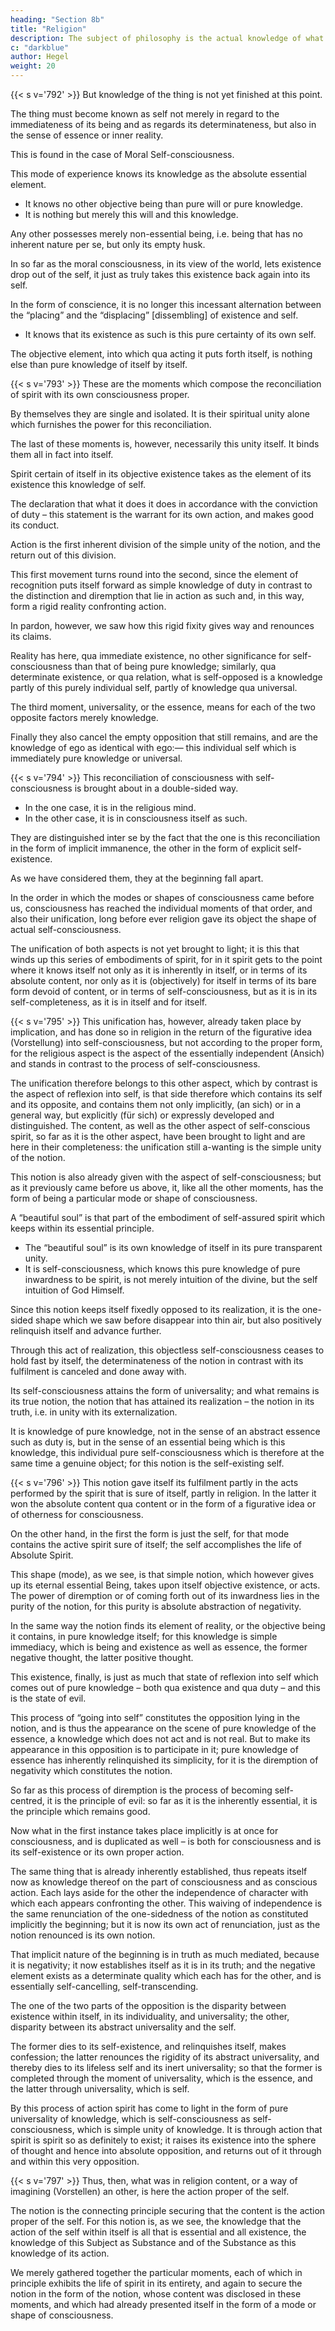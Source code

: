 ```yaml
---
heading: "Section 8b"
title: "Religion"
description: The subject of philosophy is the actual knowledge of what truly is.
c: "darkblue"
author: Hegel
weight: 20
---
```



{{< s v='792' >}} But knowledge of the thing is not yet finished at this point. 

The thing must become known as self not merely in regard to the immediateness of its being and as regards its determinateness, but also in the sense of essence or inner reality. 

This is found in the case of Moral Self-consciousness. 

This mode of experience knows its knowledge as the absolute essential element. 
- It knows no other objective being than pure will or pure knowledge. 
- It is nothing but merely this will and this knowledge. 

Any other possesses merely non-essential being, i.e. being that has no inherent nature per se, but only its empty husk. 

In so far as the moral consciousness, in its view of the world, lets existence drop out of the self, it just as truly takes this existence back again into its self. 

In the form of conscience, it is no longer this incessant alternation between the “placing” and the “displacing” [dissembling] of existence and self.
- It knows that its existence as such is this pure certainty of its own self.

The objective element, into which qua acting it puts forth itself, is nothing else than pure knowledge of itself by itself.


{{< s v='793' >}} These are the moments which compose the reconciliation of spirit with its own consciousness proper. 

By themselves they are single and isolated. It is their spiritual unity alone which furnishes the power for this reconciliation. 

The last of these moments is, however, necessarily this unity itself. It binds them all in fact into itself. 

Spirit certain of itself in its objective existence takes as the element of its existence this knowledge of self. 

The declaration that what it does it does in accordance with the conviction of duty – this statement is the warrant for its own action, and makes good its conduct.

Action is the first inherent division of the simple unity of the notion, and the return out of this division. 

This first movement turns round into the second, since the element of recognition puts itself forward as simple knowledge of duty in contrast to the distinction and diremption that lie in action as such and, in this way, form a rigid reality confronting action. 

In pardon, however, we saw how this rigid fixity gives way and renounces its claims. 

Reality has here, qua immediate existence, no other significance for self-consciousness than that of being pure knowledge; similarly, qua determinate existence, or qua relation, what is self-opposed is a knowledge partly of this purely individual self, partly of knowledge qua universal. 

The third moment, universality, or the essence, means for each of the two opposite factors merely knowledge. 

Finally they also cancel the empty opposition that still remains, and are the knowledge of ego as identical with ego:— this individual self which is immediately pure knowledge or universal.


{{< s v='794' >}}  This reconciliation of consciousness with self-consciousness is brought about in a double-sided way. 
- In the one case, it is in the religious mind.
- In the other case, it is in consciousness itself as such. 

They are distinguished inter se by the fact that the one is this reconciliation in the form of implicit immanence, the other in the form of explicit self-existence. 

As we have considered them, they at the beginning fall apart. 

In the order in which the modes or shapes of consciousness came before us, consciousness has reached the individual moments of that order, and also their unification, long before ever religion gave its object the shape of actual self-consciousness. 

The unification of both aspects is not yet brought to light; it is this that winds up this series of embodiments of spirit, for in it spirit gets to the point where it knows itself not only as it is inherently in itself, or in terms of its absolute content, nor only as it is (objectively) for itself in terms of its bare form devoid of content, or in terms of self-consciousness, but as it is in its self-completeness, as it is in itself and for itself.


{{< s v='795' >}} This unification has, however, already taken place by implication, and has done so in religion in the return of the figurative idea (Vorstellung) into self-consciousness, but not according to the proper form, for the religious aspect is the aspect of the essentially independent (Ansich) and stands in contrast to the process of self-consciousness. 

The unification therefore belongs to this other aspect, which by contrast is the aspect of reflexion into self, is that side therefore which contains its self and its opposite, and contains them not only implicitly, (an sich) or in a general way, but explicitly (für sich) or expressly developed and distinguished. The content, as well as the other aspect of self-conscious spirit, so far as it is the other aspect, have been brought to light and are here in their completeness: the unification still a-wanting is the simple unity of the notion. 

This notion is also already given with the aspect of self-consciousness; but as it previously came before us above, it, like all the other moments, has the form of being a particular mode or shape of consciousness. 

A “beautiful soul” is that part of the embodiment of self-assured spirit which keeps within its essential principle. 
- The “beautiful soul” is its own knowledge of itself in its pure transparent unity.
- It is self-consciousness, which knows this pure knowledge of pure inwardness to be spirit, is not merely intuition of the divine, but the self intuition of God Himself.

Since this notion keeps itself fixedly opposed to its realization, it is the one-sided shape which we saw before disappear into thin air, but also positively relinquish itself and advance further. 

Through this act of realization, this objectless self-consciousness ceases to hold fast by itself, the determinateness of the notion in contrast with its fulfilment is canceled and done away with. 

Its self-consciousness attains the form of universality; and what remains is its true notion, the notion that has attained its realization – the notion in its truth, i.e. in unity with its externalization. 

It is knowledge of pure knowledge, not in the sense of an abstract essence such as duty is, but in the sense of an essential being which is this knowledge, this individual pure self-consciousness which is therefore at the same time a genuine object; for this notion is the self-existing self.


{{< s v='796' >}} This notion gave itself its fulfilment partly in the acts performed by the spirit that is sure of itself, partly in religion. In the latter it won the absolute content qua content or in the form of a figurative idea or of otherness for consciousness. 

On the other hand, in the first the form is just the self, for that mode contains the active spirit sure of itself; the self accomplishes the life of Absolute Spirit. 

This shape (mode), as we see, is that simple notion, which however gives up its eternal essential Being, takes upon itself objective existence, or acts. The power of diremption or of coming forth out of its inwardness lies in the purity of the notion, for this purity is absolute abstraction of negativity. 

In the same way the notion finds its element of reality, or the objective being it contains, in pure knowledge itself; for this knowledge is simple immediacy, which is being and existence as well as essence, the former negative thought, the latter positive thought. 

This existence, finally, is just as much that state of reflexion into self which comes out of pure knowledge – both qua existence and qua duty – and this is the state of evil. 

This process of “going into self” constitutes the opposition lying in the notion, and is thus the appearance on the scene of pure knowledge of the essence, a knowledge which does not act and is not real. But to make its appearance in this opposition is to participate in it; pure knowledge of essence has inherently relinquished its simplicity, for it is the diremption of negativity which constitutes the notion. 

So far as this process of diremption is the process of becoming self-centred, it is the principle of evil: so far as it is the inherently essential, it is the principle which remains good.

Now what in the first instance takes place implicitly is at once for consciousness, and is duplicated as well – is both for consciousness and is its self-existence or its own proper action. 

The same thing that is already inherently established, thus repeats itself now as knowledge thereof on the part of consciousness and as conscious action. Each lays aside for the other the independence of character with which each appears confronting the other. This waiving of independence is the same renunciation of the one-sidedness of the notion as constituted implicitly the beginning; but it is now its own act of renunciation, just as the notion renounced is its own notion. 

That implicit nature of the beginning is in truth as much mediated, because it is negativity; it now establishes itself as it is in its truth; and the negative element exists as a determinate quality which each has for the other, and is essentially self-cancelling, self-transcending. 

The one of the two parts of the opposition is the disparity between existence within itself, in its individuality, and universality; the other, disparity between its abstract universality and the self. 

The former dies to its self-existence, and relinquishes itself, makes confession; the latter renounces the rigidity of its abstract universality, and thereby dies to its lifeless self and its inert universality; so that the former is completed through the moment of universality, which is the essence, and the latter through universality, which is self. 

By this process of action spirit has come to light in the form of pure universality of knowledge, which is self-consciousness as self-consciousness, which is simple unity of knowledge. It is through action that spirit is spirit so as definitely to exist; it raises its existence into the sphere of thought and hence into absolute opposition, and returns out of it through and within this very opposition.


{{< s v='797' >}} Thus, then, what was in religion content, or a way of imagining (Vorstellen) an other, is here the action proper of the self. 

The notion is the connecting principle securing that the content is the action proper of the self. For this notion is, as we see, the knowledge that the action of the self within itself is all that is essential and all existence, the knowledge of this Subject as Substance and of the Substance as this knowledge of its action. 

We merely gathered together the particular moments, each of which in principle exhibits the life of spirit in its entirety, and again to secure the notion in the form of the notion, whose content was disclosed in these moments, and which had already presented itself in the form of a mode or shape of consciousness.

